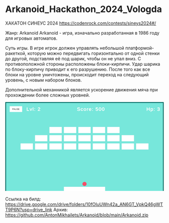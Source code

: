 # Arkanoid_Hackathon_2024_Vologda

ХАКАТОН СИНЕУС 2024
https://codenrock.com/contests/sineys2024#/

Жанр: Arkanoid
Arkanoid - игра, изначально разработанная в 1986 году для игровых автоматов.

Суть игры. В игре игрок должен управлять небольшой платформой-ракеткой, которую можно передвигать горизонтально от одной стенки до другой, подставляя её под шарик, чтобы он не упал вниз. С противоположной стороны расположены блоки-кирпичи. Удар шарика по блоку-кирпичу приводит к его разрушению. После того как все блоки на уровне уничтожены, происходит переход на следующий уровень, с новым набором блоков.

Дополнительной механникой является ускорение движения мяча при прохождении более сложных уровней.

![Скриншот 1](https://github.com/AntonMikhailets/Arkanoid/blob/main/ArkanoidScreenshot0.png)

Ссылка на билд: https://drive.google.com/drive/folders/10fOIuUWn42a_AN6GT_VpkQ46gWTT9P6N?usp=drive_link
Архив: https://github.com/AntonMikhailets/Arkanoid/blob/main/Arkanoid.zip

